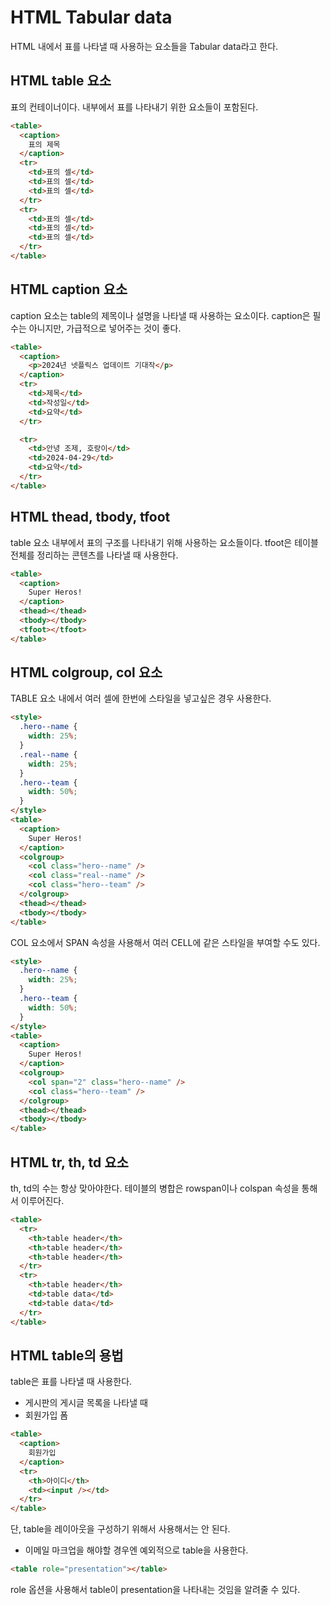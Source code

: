 # HTML Tabular data

HTML 내에서 표를 나타낼 때 사용하는 요소들을 Tabular data라고 한다.

## HTML table 요소

표의 컨테이너이다. 내부에서 표를 나타내기 위한 요소들이 포함된다.

```html
<table>
  <caption>
    표의 제목
  </caption>
  <tr>
    <td>표의 셀</td>
    <td>표의 셀</td>
    <td>표의 셀</td>
  </tr>
  <tr>
    <td>표의 셀</td>
    <td>표의 셀</td>
    <td>표의 셀</td>
  </tr>
</table>
```

## HTML caption 요소

caption 요소는 table의 제목이나 설명을 나타낼 때 사용하는 요소이다.
caption은 필수는 아니지만, 가급적으로 넣어주는 것이 좋다.

```html
<table>
  <caption>
    <p>2024년 넷플릭스 업데이트 기대작</p>
  </caption>
  <tr>
    <td>제목</td>
    <td>작성일</td>
    <td>요약</td>
  </tr>

  <tr>
    <td>안녕 조제, 호랑이</td>
    <td>2024-04-29</td>
    <td>요약</td>
  </tr>
</table>
```

## HTML thead, tbody, tfoot

table 요소 내부에서 표의 구조를 나타내기 위해 사용하는 요소들이다.
tfoot은 테이블 전체를 정리하는 콘텐츠를 나타낼 때 사용한다.

```html
<table>
  <caption>
    Super Heros!
  </caption>
  <thead></thead>
  <tbody></tbody>
  <tfoot></tfoot>
</table>
```

## HTML colgroup, col 요소

TABLE 요소 내에서 여러 셀에 한번에 스타일을 넣고싶은 경우 사용한다.

```html
<style>
  .hero--name {
    width: 25%;
  }
  .real--name {
    width: 25%;
  }
  .hero--team {
    width: 50%;
  }
</style>
<table>
  <caption>
    Super Heros!
  </caption>
  <colgroup>
    <col class="hero--name" />
    <col class="real--name" />
    <col class="hero--team" />
  </colgroup>
  <thead></thead>
  <tbody></tbody>
</table>
```

COL 요소에서 SPAN 속성을 사용해서 여러 CELL에 같은 스타일을 부여할 수도 있다.

```html
<style>
  .hero--name {
    width: 25%;
  }
  .hero--team {
    width: 50%;
  }
</style>
<table>
  <caption>
    Super Heros!
  </caption>
  <colgroup>
    <col span="2" class="hero--name" />
    <col class="hero--team" />
  </colgroup>
  <thead></thead>
  <tbody></tbody>
</table>
```

## HTML tr, th, td 요소

th, td의 수는 항상 맞아야한다.
테이블의 병합은 rowspan이나 colspan 속성을 통해서 이루어진다.

```html
<table>
  <tr>
    <th>table header</th>
    <th>table header</th>
    <th>table header</th>
  </tr>
  <tr>
    <th>table header</th>
    <td>table data</td>
    <td>table data</td>
  </tr>
</table>
```

## HTML table의 용법

table은 표를 나타낼 때 사용한다.

- 게시판의 게시글 목록을 나타낼 때
- 회원가입 폼

```html
<table>
  <caption>
    회원가입
  </caption>
  <tr>
    <th>아이디</th>
    <td><input /></td>
  </tr>
</table>
```

단, table을 레이아웃을 구성하기 위해서 사용해서는 안 된다.

- 이메일 마크업을 해야할 경우엔 예외적으로 table을 사용한다.

```html
<table role="presentation"></table>
```

role 옵션을 사용해서 table이 presentation을 나타내는 것임을 알려줄 수 있다.
